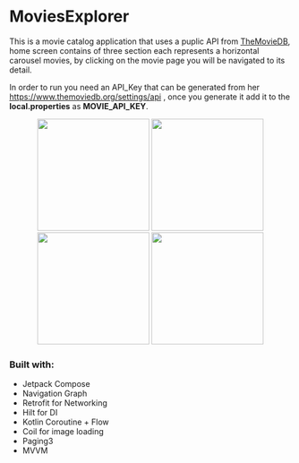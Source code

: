 # MoviesExplorer

This is a movie catalog application that uses a puplic API from [TheMovieDB](https://developer.themoviedb.org/), home screen contains of three section each represents a horizontal carousel movies, by clicking on the movie page you will be navigated to its detail.

In order to run you need an API_Key that can be generated from her https://www.themoviedb.org/settings/api , once you generate it add it to the **local.properties** as **MOVIE_API_KEY**.

<p align="center">
      <img src="https://github.com/farahAtieh/MoviesExplorer/assets/40662178/62128bd5-2911-439c-9585-9517305665e0" width="200">
      <img src="https://github.com/farahAtieh/MoviesExplorer/assets/40662178/733d073b-74f9-418c-89fc-b2a022cdc551" width="200">
      <img src="https://github.com/farahAtieh/MoviesExplorer/assets/40662178/2fa4bd95-9ac7-459e-8c74-a9eeb77cd850" width="200">
      <img src="https://github.com/farahAtieh/MoviesExplorer/assets/40662178/4b066b09-fb8a-4a80-b25d-2509091230d3" width="200">
</p>

### Built with:
- Jetpack Compose
- Navigation Graph
- Retrofit for Networking
- Hilt for DI
- Kotlin Coroutine + Flow
- Coil for image loading
- Paging3
- MVVM

